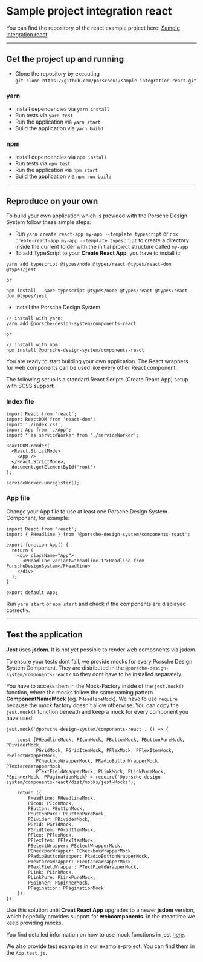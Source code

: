 # Sample project integration react
You can find the repository of the react example project here: [Sample integration react](https://github.com/porscheui/sample-integration-react.git)

---

## Get the project up and running
* Clone the repository by executing <br>
`git clone https://github.com/porscheui/sample-integration-react.git`

### yarn
* Install dependencies via `yarn install`
* Run tests via `yarn test`
* Run the application via `yarn start`
* Build the application via `yarn build`

### npm
* Install dependencies via `npm install`
* Run tests via `npm test`
* Run the application via `npm start`
* Build the application via `npm run build`

---

## Reproduce on your own
To build your own application which is provided with the Porsche Design System follow these simple steps:

* Run `yarn create react-app my-app --template typescript` or `npx create-react-app my-app --template typescript` to create a directory inside the current 
folder with the initial project structure called `my-app` 
* To add TypeScript to your **Create React App**, you have to install it:
```
yarn add typescript @types/node @types/react @types/react-dom @types/jest

or  

npm install --save typescript @types/node @types/react @types/react-dom @types/jest  
```
* Install the Porsche Design System  

``` 
// install with yarn:
yarn add @porsche-design-system/components-react

or

// install with npm:
npm install @porsche-design-system/components-react
```

You are ready to start building your own application. The React wrappers for web components can be used like every other React 
component. 

The following setup is a standard React Scripts (Create React App) setup with SCSS support:

### Index file
``` 
import React from 'react';
import ReactDOM from 'react-dom';
import './index.css';
import App from './App';
import * as serviceWorker from './serviceWorker';

ReactDOM.render(
  <React.StrictMode>
    <App />
  </React.StrictMode>,
  document.getElementById('root')
);

serviceWorker.unregister();
``` 

### App file

Change your App file to use at least one Porsche Design System Component, for example:

``` 
import React from 'react';
import { PHeadline } from '@porsche-design-system/components-react';

export function App() {
  return (
    <div className="App">
      <PHeadline variant="headline-1">Headline from PorscheDesignSystem</PHeadline>
    </div>
  );
}

export default App;
```

Run `yarn start` or `npm start` and check if the components are displayed correctly.

---

## Test the application

**Jest** uses **jsdom**. It is not yet possible to render web components via jsdom. 

To ensure your tests dont fail, we provide mocks for every Porsche Design System Component. 
They are distributed in the `@porsche-design-system/components-react/` so they dont have to be installed separately.

You have to access them in the Mock-Factory inside of the `jest.mock()` function, where the mocks follow the same naming pattern **ComponentNameMock** (eg. `PHeadlineMock`).
We have to use `require` because the mock factory doesn't allow otherwise. You can copy the `jest.mock()` function beneath and keep a mock for every component you have used. 

``` 
jest.mock('@porsche-design-system/components-react', () => {

    const {PHeadlineMock, PIconMock, PButtonMock, PButtonPureMock, PDividerMock, 
           PGridMock, PGridItemMock, PFlexMock, PFlexItemMock, PSelectWrapperMock, 
           PCheckboxWrapperMock, PRadioButtonWrapperMock, PTextareaWrapperMock, 
           PTextFieldWrapperMock, PLinkMock, PLinkPureMock, PSpinnerMock, PPaginationMock} = require('@porsche-design-system/components-react/dist/mocks/jest-Mocks');

    return ({
        PHeadline: PHeadlineMock,
        PIcon: PIconMock,
        PButton: PButtonMock,
        PButtonPure: PButtonPureMock,
        PDivider: PDividerMock,
        PGrid: PGridMock,
        PGridItem: PGridItemMock,
        PFlex: PFlexMock,
        PFlexItem: PFlexItemMock,
        PSelectWrapper: PSelectWrapperMock,
        PCheckboxWrapper: PCheckboxWrapperMock,
        PRadioButtonWrapper: PRadioButtonWrapperMock,
        PTextareaWrapper: PTextareaWrapperMock,
        PTextFieldWrapper: PTextFieldWrapperMock,
        PLink: PLinkMock,
        PLinkPure: PLinkPureMock,
        PSpinner: PSpinnerMock,
        PPagination: PPaginationMock
    });
});
```
Use this solution until **Creat React App** upgrades to a newer **jsdom** version, which hopefully
provides support for **webcomponents**. In the meantime we keep providing mocks.
 
You find detailed information on how to use mock functions in jest [here](https://jestjs.io/docs/en/mock-functions.html).
   
We also provide test examples in our example-project. You can find them in the `App.test.js`.

